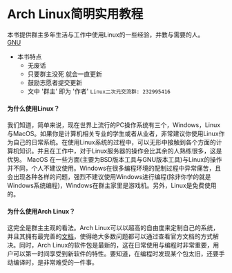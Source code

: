 # Arch Linux简明实用教程 <!-- {docsify-ignore-all} -->

本书提供群主多年生活与工作中使用Linux的一些经验，并教与需要的人。  
[GNU](https://www.gnu.org/home.en.html)  
- 本书特点
    - 无废话 
    - 只要群主没死 就会一直更新
    - 鼓励志愿者提交更新
    - 文中 '群主' 即为 '作者' `Linux二次元交流群: 232995416`

#### 为什么使用Linux？
我们知道，简单来说，现在世界上流行的PC操作系统有三个，Windows，Linux与MacOS。如果你是计算机相关专业的学生或者从业者，非常建议你使用Linux作为自己的日常系统。在使用Linux系统的过程中，可以无形中接触到各个方面的计算机知识。并且在工作中，对于Linux服务器的操作会比其余的人熟练很多，这是优势。 MacOS 在一些方面(主要为BSD版本工具与GNU版本工具)与Linux的操作并不同，个人不建议使用。Windows在很多编程环境的配制过程中异常痛苦，且会出现各种各样的问题，强烈不建议使用Windows进行编程(除非你学的就是Windows系统编程)，Windows在群主家里是游戏机。另外，Linux是免费使用的。

#### 为什么使用Arch Linux？
这完全是群主主观的看法。Arch Linux可以以超高的自由度来定制自己的系统，并且其拥有最完善的[文档](https://wiki.archlinux.org/index.php/Main_page)，使得绝大多数问题都可以通过查看官方文档的方式解决。同时，Arch Linux的软件包是最新的，这在日常使用与编程时非常重要，用户可以第一时间享受到新软件的特性。要知道，在编程时发现某个包太旧，还要手动编译时，是非常难受的一件事。
